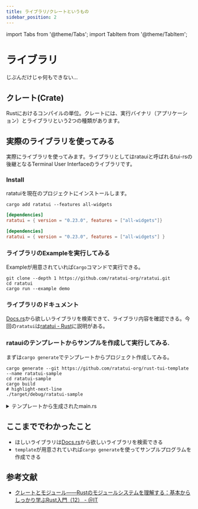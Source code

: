 ```yaml
---
title: ライブラリ/クレートというもの
sidebar_position: 2
---
```

import Tabs from '@theme/Tabs';
import TabItem from '@theme/TabItem';

# ライブラリ

じぶんだけじゃ何もできない...

## クレート(Crate)

Rustにおけるコンパイルの単位。クレートには、実行バイナリ（アプリケーション）とライブラリという2つの種類があります。

## 実際のライブラリを使ってみる

実際にライブラリを使ってみます。ライブラリとしてはratauiと呼ばれるtui-rsの後継となるTerminal User Interfaceのライブラリです。

### Install

ratatuiを現在のプロジェクトにインストールします。

<Tabs>
  <TabItem value="cargo" label="Cargo" default>

``` shell
cargo add ratatui --features all-widgets
```

</TabItem>
  <TabItem value="toml" label="TOML">

``` toml
[dependencies]
ratatui = { version = "0.23.0", features = ["all-widgets"]}
```

  </TabItem>
</Tabs>

``` toml title="導入後のCargo.tomlにdependenciesが追加された"
[dependencies]
ratatui = { version = "0.23.0", features = ["all-widgets"] }
```

### ライブラリのExampleを実行してみる

Exampleが用意されていれば`Cargo`コマンドで実行できる。

``` shell
git clone --depth 1 https://github.com/ratatui-org/ratatui.git
cd ratatui
cargo run --example demo
```

### ライブラリのドキュメント

[Docs.rs](https://docs.rs/)から欲しいライブラリを検索できて、ライブラリ内容を確認できる。今回の`ratatui`は[ratatui - Rust](https://docs.rs/ratatui/latest/ratatui/)に説明がある。

### ratauiのテンプレートからサンプルを作成して実行してみる.

まずは`cargo generate`でテンプレートからプロジェクト作成してみる。

``` shell
cargo generate --git https://github.com/ratatui-org/rust-tui-template --name ratatui-sample
cd ratatui-sample
cargo build
# highlight-next-line
./target/debug/ratatui-sample
```

<details>
<summary>テンプレートから生成されたmain.rs</summary>

``` rust
use ratatui_sample::app::{App, AppResult};
use ratatui_sample::event::{Event, EventHandler};
use ratatui_sample::handler::handle_key_events;
use ratatui_sample::tui::Tui;
use std::io;
use tui::backend::CrosstermBackend;
use tui::Terminal;

fn main() -> AppResult<()> {
    // Create an application.
    let mut app = App::new();

    // Initialize the terminal user interface.
    let backend = CrosstermBackend::new(io::stderr());
    let terminal = Terminal::new(backend)?;
    let events = EventHandler::new(250);
    let mut tui = Tui::new(terminal, events);
    tui.init()?;

    // Start the main loop.
    while app.running {
        // Render the user interface.
        tui.draw(&mut app)?;
        // Handle events.
        match tui.events.next()? {
            Event::Tick => app.tick(),
            Event::Key(key_event) => handle_key_events(key_event, &mut app)?,
            Event::Mouse(_) => {}
            Event::Resize(_, _) => {}
        }
    }

    // Exit the user interface.
    tui.exit()?;
    Ok(())
}
```

</details>


## ここまででわかったこと

- ほしいライブラリは[Docs.rs](https://docs.rs/)から欲しいライブラリを検索できる
- `template`が用意されていれば`cargo generate`を使ってサンプルプログラムを作成できる

## 参考文献

- [クレートとモジュール――Rustのモジュールシステムを理解する：基本からしっかり学ぶRust入門（12） - ＠IT](https://atmarkit.itmedia.co.jp/ait/articles/2206/24/news007.html)

[^1]:[ratatui-org/ratatui: Rust library that's all about cooking up terminal user interfaces (TUIs)](https://github.com/ratatui-org/ratatui)
